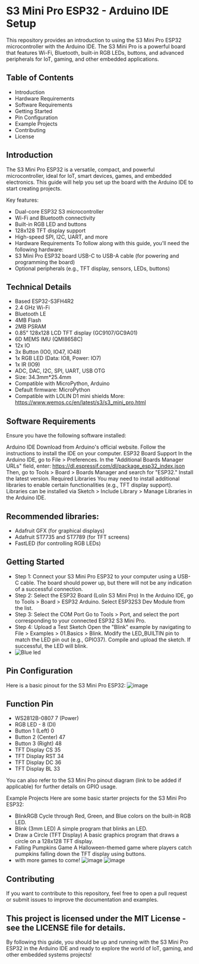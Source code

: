 # S3 Mini Pro ESP32 - Arduino IDE Setup
This repository provides an introduction to using the S3 Mini Pro ESP32 microcontroller with the Arduino IDE. The S3 Mini Pro is a powerful board that features Wi-Fi, Bluetooth, built-in RGB LEDs, buttons, and advanced peripherals for IoT, gaming, and other embedded applications.

## Table of Contents
- Introduction
- Hardware Requirements
- Software Requirements
- Getting Started
- Pin Configuration
- Example Projects
- Contributing
- License
## Introduction
The S3 Mini Pro ESP32 is a versatile, compact, and powerful microcontroller, ideal for IoT, smart devices, games, and embedded electronics. This guide will help you set up the board with the Arduino IDE to start creating projects.

Key features:

- Dual-core ESP32 S3 microcontroller
- Wi-Fi and Bluetooth connectivity
- Built-in RGB LED and buttons
- 128x128 TFT display support
- High-speed SPI, I2C, UART, and more
- Hardware Requirements To follow along with this guide, you'll need the following hardware:
- S3 Mini Pro ESP32 board USB-C to USB-A cable (for powering and programming the board)
- Optional peripherals (e.g., TFT 
  display, sensors, LEDs, buttons)

## Technical Details
- Based ESP32-S3FH4R2
- 2.4 GHz Wi-Fi
- Bluetooth LE
- 4MB Flash
- 2MB PSRAM
- 0.85” 128x128 LCD TFT display (GC9107/GC9A01)
- 6D MEMS IMU (QMI8658C)
- 12x IO
- 3x Button (IO0, IO47, IO48)
- 1x RGB LED (Data: IO8, Power: IO7)
- 1x IR (IO9)
- ADC, DAC, I2C, SPI, UART, USB OTG
- Size:  34.3mm*25.4mm
- Compatible with MicroPython, Arduino
- Default firmware: MicroPython
- Compatible with LOLIN D1 mini shields
More: https://www.wemos.cc/en/latest/s3/s3_mini_pro.html

## Software Requirements
Ensure you have the following software installed:

Arduino IDE Download from Arduino's official website. Follow the instructions to install the IDE on your computer.
ESP32 Board Support In the Arduino IDE, go to File > Preferences. In the "Additional Boards Manager URLs" field, enter: https://dl.espressif.com/dl/package_esp32_index.json Then, go to Tools > Board > Boards Manager and search for "ESP32." Install the latest version.
Required Libraries You may need to install additional libraries to enable certain functionalities (e.g., TFT display support). Libraries can be installed via Sketch > Include Library > Manage Libraries in the Arduino IDE.

## Recommended libraries:
- Adafruit GFX (for graphical displays)
- Adafruit ST7735 and ST7789 (for TFT screens)
- FastLED (for controlling RGB LEDs)

## Getting Started
- Step 1: Connect your S3 Mini Pro ESP32 to your computer using a USB-C cable. The board should power up, but there will not be any indication of a successful connection.
- Step 2: Select the ESP32 Board (Lolin S3 Mini Pro) In the Arduino IDE, go to Tools > Board > ESP32 Arduino. Select ESP32S3 Dev Module from the list.
- Step 3: Select the COM Port Go to Tools > Port, and select the port corresponding to your connected ESP32 S3 Mini Pro.
- Step 4: Upload a Test Sketch Open the "Blink" example by navigating to File > Examples > 01.Basics > Blink. Modify the LED_BUILTIN pin to match the LED pin out (e.g., GPIO37). Compile and upload the sketch. If successful, the LED will blink.
- ![Blue led](https://github.com/user-attachments/assets/515246f6-8224-47c0-9cd5-1eb6f4c1c656)


## Pin Configuration
Here is a basic pinout for the S3 Mini Pro ESP32:
![image](https://github.com/user-attachments/assets/f8c4bb76-5f99-445e-a696-7a6a50aab946)


## Function Pin 
- WS2812B-0807 7 (Power)
- RGB LED - 8  (DI)
- Button 1 (Left) 0 
- Button 2 (Center) 47 
- Button 3 (Right) 48 
- TFT Display CS 35 
- TFT Display RST 34 
- TFT Display DC 36 
- TFT Display BL 33 

You can also refer to the S3 Mini Pro pinout diagram (link to be added if applicable) for further details on GPIO usage.

Example Projects Here are some basic starter projects for the S3 Mini Pro ESP32:

- BlinkRGB Cycle through Red, Green, and Blue colors on the built-in RGB LED.
- Blink (3mm LED) A simple program that blinks an LED.
- Draw a Circle (TFT Display) A basic graphics program that draws a circle on a 128x128 TFT display.
- Falling Pumpkins Game A Halloween-themed game where players catch pumpkins falling down the TFT display using buttons.
- with more games to come!
  ![image](https://github.com/user-attachments/assets/1d47fc10-3135-4b4f-a1fb-58269c58eab1)
![image](https://github.com/user-attachments/assets/4f43e8de-d334-458e-b55f-4ffcb32c81fe)


## Contributing
If you want to contribute to this repository, feel free to open a pull request or submit issues to improve the documentation and examples.

## This project is licensed under the MIT License - see the LICENSE file for details.

By following this guide, you should be up and running with the S3 Mini Pro ESP32 in the Arduino IDE and ready to explore the world of IoT, gaming, and other embedded systems projects!
